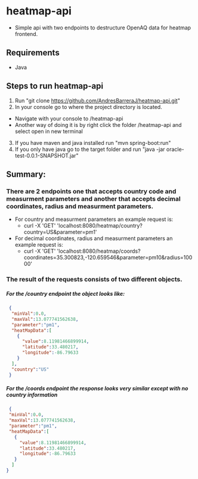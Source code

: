 # heatmap-api
- Simple api with two endpoints to destructure OpenAQ data for heatmap frontend.
## Requirements
- Java

## Steps to run heatmap-api
1. Run "git clone https://github.com/AndresBarreraJ/heatmap-api.git"
2. In your console go to where the project directory is located.
  - Navigate with your console to /heatmap-api
  - Another way of doing it is by right click the folder /heatmap-api and select open in new terminal
3. If you have maven and java installed run "mvn spring-boot:run"
4. If you only have java go to the target folder and run "java -jar oracle-test-0.0.1-SNAPSHOT.jar"

## Summary:
### There are 2 endpoints one that accepts country code and measurment parameters and another that accepts decimal coordinates, radius and measurment parameters.
  - For country and measurment parameters an example request is:
    - curl -X 'GET' 'localhost:8080/heatmap/country?country=US&parameter=pm1'
  - For decimal coordinates, radius and measurment parameters an example request is:
    - curl -X 'GET' 'localhost:8080/heatmap/coords?coordinates=35.300823,-120.659546&parameter=pm10&radius=10000'
### The result of the requests consists of two different objects.
##### For the /country endpoint the object looks like:
```json 
 {
  "minVal":0.0,
  "maxVal":13.077741562638,
  "parameter":"pm1",
  "heatMapData":[
    {
      "value":8.11981466899914,
      "latitude":33.480217,
      "longitude":-86.79633
    }
  ],
  "country":"US"
 }
 ```
 ##### For the /coords endpoint the response looks very similar except with no country information
 ```json
  {
  "minVal":0.0,
  "maxVal":13.077741562638,
  "parameter":"pm1",
  "heatMapData":[
    {
      "value":8.11981466899914,
      "latitude":33.480217,
      "longitude":-86.79633
    }
   ]
 }
 ```
 
